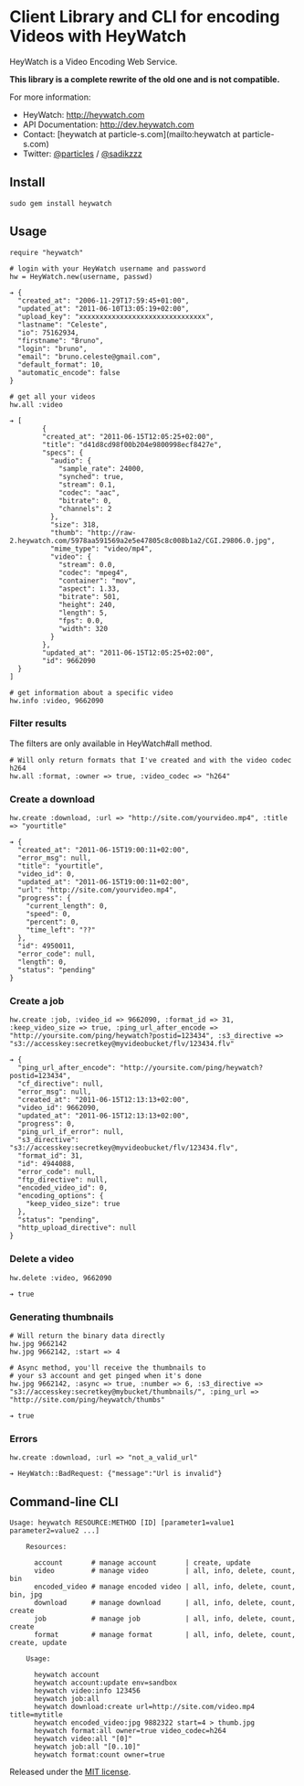 # Client Library and CLI for encoding Videos with HeyWatch #

HeyWatch is a Video Encoding Web Service.

**This library is a complete rewrite of the old one and is not compatible.**

For more information:

* HeyWatch: http://heywatch.com 
* API Documentation: http://dev.heywatch.com
* Contact: [heywatch at particle-s.com](mailto:heywatch at particle-s.com)
* Twitter: [@particles](http://twitter.com/particles) / [@sadikzzz](http://twitter.com/sadikzzz)

## Install ##

	sudo gem install heywatch

## Usage ##

	require "heywatch"
	
	# login with your HeyWatch username and password
	hw = HeyWatch.new(username, passwd)
	
	➔ {
	  "created_at": "2006-11-29T17:59:45+01:00",
	  "updated_at": "2011-06-10T13:05:19+02:00",
	  "upload_key": "xxxxxxxxxxxxxxxxxxxxxxxxxxxxxxx",
	  "lastname": "Celeste",
	  "io": 75162934,
	  "firstname": "Bruno",
	  "login": "bruno",
	  "email": "bruno.celeste@gmail.com",
	  "default_format": 10,
	  "automatic_encode": false
	}
	
	# get all your videos
	hw.all :video
	
	➔ [
			{
	    	"created_at": "2011-06-15T12:05:25+02:00",
		    "title": "d41d8cd98f00b204e9800998ecf8427e",
		    "specs": {
		      "audio": {
		        "sample_rate": 24000,
		        "synched": true,
		        "stream": 0.1,
		        "codec": "aac",
		        "bitrate": 0,
		        "channels": 2
		      },
		      "size": 318,
		      "thumb": "http://raw-2.heywatch.com/5978aa591569a2e5e47805c8c008b1a2/CGI.29806.0.jpg",
		      "mime_type": "video/mp4",
		      "video": {
		        "stream": 0.0,
		        "codec": "mpeg4",
		        "container": "mov",
		        "aspect": 1.33,
		        "bitrate": 501,
		        "height": 240,
		        "length": 5,
		        "fps": 0.0,
		        "width": 320
		      }
		    },
		    "updated_at": "2011-06-15T12:05:25+02:00",
		    "id": 9662090
	  }
	]
	
	# get information about a specific video
	hw.info :video, 9662090

### Filter results ###

The filters are only available in HeyWatch#all method.

	# Will only return formats that I've created and with the video codec h264
	hw.all :format, :owner => true, :video_codec => "h264"
	
### Create a download ###

	hw.create :download, :url => "http://site.com/yourvideo.mp4", :title => "yourtitle"

	➔ {
	  "created_at": "2011-06-15T19:00:11+02:00",
	  "error_msg": null,
	  "title": "yourtitle",
	  "video_id": 0,
	  "updated_at": "2011-06-15T19:00:11+02:00",
	  "url": "http://site.com/yourvideo.mp4",
	  "progress": {
	    "current_length": 0,
	    "speed": 0,
	    "percent": 0,
	    "time_left": "??"
	  },
	  "id": 4950011,
	  "error_code": null,
	  "length": 0,
	  "status": "pending"
	}

### Create a job ###
	
	hw.create :job, :video_id => 9662090, :format_id => 31, :keep_video_size => true, :ping_url_after_encode => "http://yoursite.com/ping/heywatch?postid=123434", :s3_directive => "s3://accesskey:secretkey@myvideobucket/flv/123434.flv"
	
	➔ {
	  "ping_url_after_encode": "http://yoursite.com/ping/heywatch?postid=123434",
	  "cf_directive": null,
	  "error_msg": null,
	  "created_at": "2011-06-15T12:13:13+02:00",
	  "video_id": 9662090,
	  "updated_at": "2011-06-15T12:13:13+02:00",
	  "progress": 0,
	  "ping_url_if_error": null,
	  "s3_directive": "s3://accesskey:secretkey@myvideobucket/flv/123434.flv",
	  "format_id": 31,
	  "id": 4944088,
	  "error_code": null,
	  "ftp_directive": null,
	  "encoded_video_id": 0,
	  "encoding_options": {
	    "keep_video_size": true
	  },
	  "status": "pending",
	  "http_upload_directive": null
	}
	
### Delete a video ###

	hw.delete :video, 9662090
	
	➔ true
	
### Generating thumbnails ###

	# Will return the binary data directly
	hw.jpg 9662142
	hw.jpg 9662142, :start => 4
	
	# Async method, you'll receive the thumbnails to 
	# your s3 account and get pinged when it's done
	hw.jpg 9662142, :async => true, :number => 6, :s3_directive => "s3://accesskey:secretkey@mybucket/thumbnails/", :ping_url => "http://site.com/ping/heywatch/thumbs"
	
	➔ true

### Errors ###

	hw.create :download, :url => "not_a_valid_url"
	
	➔ HeyWatch::BadRequest: {"message":"Url is invalid"}

## Command-line CLI ##

	Usage: heywatch RESOURCE:METHOD [ID] [parameter1=value1 parameter2=value2 ...]

	    Resources:

	      account       # manage account       | create, update
	      video         # manage video         | all, info, delete, count, bin            
	      encoded_video # manage encoded video | all, info, delete, count, bin, jpg       
	      download      # manage download      | all, info, delete, count, create         
	      job           # manage job           | all, info, delete, count, create         
	      format        # manage format        | all, info, delete, count, create, update 

	    Usage:

	      heywatch account
	      heywatch account:update env=sandbox
	      heywatch video:info 123456
	      heywatch job:all
	      heywatch download:create url=http://site.com/video.mp4 title=mytitle
	      heywatch encoded_video:jpg 9882322 start=4 > thumb.jpg
	      heywatch format:all owner=true video_codec=h264
	      heywatch video:all "[0]"
	      heywatch job:all "[0..10]"
	      heywatch format:count owner=true


Released under the [MIT license](http://www.opensource.org/licenses/mit-license.php).